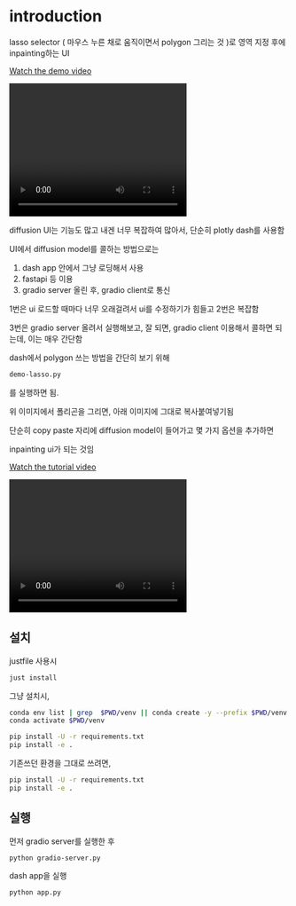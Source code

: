 # introduction

lasso selector ( 마우스 누른 채로 움직이면서 polygon 그리는 것 )로 영역 지정 후에 inpainting하는 UI


[Watch the demo video](assets/demo.mp4)

<video width="320" height="240" controls>
  <source src="assets/demo.mp4" type="video/mp4">
  Your browser does not support the video tag.
</video>




diffusion UI는 기능도 많고 내겐 너무 복잡하여 많아서, 단순히 plotly dash를 사용함

UI에서 diffusion model를 콜하는 방법으로는 
1. dash app 안에서 그냥 로딩해서 사용
2. fastapi 등 이용
3. gradio server 올린 후, gradio client로 통신 

1번은 ui 로드할 때마다 너무 오래걸려서 ui를 수정하기가 힘들고 
2번은 복잡함 

3번은 gradio server 올려서 실행해보고, 잘 되면, gradio client 이용해서 콜하면 되는데, 
이는 매우 간단함



dash에서 polygon 쓰는 방법을 간단히 보기 위해 

```bash
demo-lasso.py
```
를 실행하면 됨.


위 이미지에서 폴리곤을 그리면, 아래 이미지에 그대로 복사붙여넣기됨

단순히 copy paste 자리에 diffusion model이 들어가고 몇 가지 옵션을 추가하면 

inpainting ui가 되는 것임


[Watch the tutorial video](assets/tutorial.mp4)

<video width="320" height="240" controls>
  <source src="assets/tutorial.mp4" type="video/mp4">
  Your browser does not support the video tag.
</video>





## 설치

justfile 사용시
```bash
just install
```

그냥 설치시, 

```bash
conda env list | grep  $PWD/venv || conda create -y --prefix $PWD/venv python=3.11 pip ipykernel
conda activate $PWD/venv

pip install -U -r requirements.txt
pip install -e .
```

기존쓰던 환경을 그대로 쓰려면, 


```bash
pip install -U -r requirements.txt
pip install -e .
```


##  실행

먼저 gradio server를 실행한 후 
```bash
python gradio-server.py
```

dash app을 실행
```bash
python app.py
```

